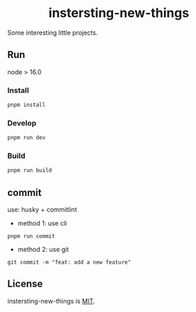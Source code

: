 <h1 align="center">instersting-new-things</h1>

Some interesting little projects.

## Run

node > 16.0

### Install

```sh
pnpm install
```

### Develop

```sh
pnpm run dev
```

### Build

```sh
pnpm run build
```

## commit

use: husky + commitlint

- method 1: use cli

```shell
pnpm run commit
```

- method 2: use git

```shell
git commit -m "feat: add a new feature"
```

## License

instersting-new-things is [MIT](./LICENSE).

